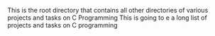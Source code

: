 This is the root directory that contains all other directories of various projects and tasks on C Programming
This is going to e a long list of projects and tasks on C programming
